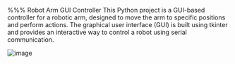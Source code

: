 %%% Robot Arm GUI Controller
This Python project is a GUI-based controller for a robotic arm, designed to move the arm to specific positions and perform actions. The graphical user interface (GUI) is built using tkinter and provides an interactive way to control a robot using serial communication.


![image](https://github.com/user-attachments/assets/63245aba-d139-417a-9ef5-84051b458006)
